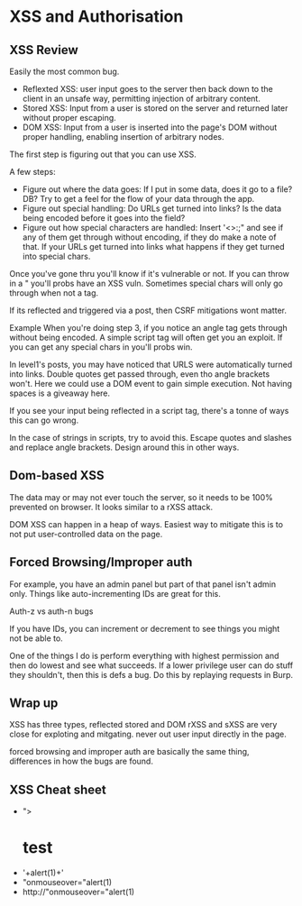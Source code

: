 # XSS and Authorisation

## XSS Review

Easily the most common bug.
- Reflexted XSS: user input goes to the server then back down to the client in an unsafe way, permitting injection of arbitrary content.
- Stored XSS: Input from a user is stored on the server and returned later without proper escaping.
- DOM XSS: Input from a user is inserted into the page's DOM without proper handling, enabling insertion of arbitrary nodes.

The first step is figuring out that you can use XSS.

A few steps:

- Figure out where the data goes: If I put in some data, does it go to a file? DB? Try to get a feel for the flow of your data through the app.
- Figure out special handling: Do URLs get turned into links? Is the data being encoded before it goes into the field? 
- Figure out how special characters are handled: Insert '<>:;" and see if any of them get through without encoding, if they do make a note of that. If your URLs get turned into links what happens if they get turned into special chars.

Once you've gone thru you'll know if it's vulnerable or not. If you can throw in a " you'll probs have an XSS vuln. Sometimes special chars will only go through when not a tag. 

If its reflected and triggered via a post, then CSRF mitigations wont matter.

Example
When you're doing step 3, if you notice an angle tag gets through without being encoded. A simple script tag will often get you an exploit. If you can get any special chars in you'll probs win.

In level1's posts, you may have noticed that URLS were automatically turned into links. Double quotes get passed through, even tho angle brackets won't. Here we could use a DOM event to gain simple execution. Not having spaces is a giveaway here. 

If you see your input being reflected in a script tag, there's a tonne of ways this can go wrong.

In the case of strings in scripts, try to avoid this. Escape quotes and slashes and replace angle brackets. Design around this in other ways. 

## Dom-based XSS

The data may or may not ever touch the server, so it needs to be 100% prevented on browser. It looks similar to a rXSS attack.

DOM XSS can happen in a heap of ways. Easiest way to mitigate this is to not put user-controlled data on the page.

## Forced Browsing/Improper auth

For example, you have an admin panel but part of that panel isn't admin only. Things like auto-incrementing IDs are great for this.

Auth-z vs auth-n bugs

If you have IDs, you can increment or decrement to see things you might not be able to.

One of the things I do is perform everything with highest permission and then do lowest and see what succeeds. If a lower privilege user can do stuff they shouldn't, then this is defs a bug. Do this by replaying requests in Burp.

## Wrap up

XSS has three types, reflected stored and DOM
rXSS and sXSS are very close for exploting and mitgating.
never out user input directly in the page.

forced browsing and improper auth are basically the same thing, differences in how the bugs are found.

## XSS Cheat sheet

- "><h1>test</h1>
- '+alert(1)+'
- "onmouseover="alert(1)
- http://"onmouseover="alert(1)